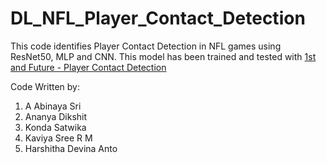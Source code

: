 # DL_NFL_Player_Contact_Detection

This code identifies Player Contact Detection in NFL games using ResNet50, MLP and CNN. This model has been trained and tested with [1st and Future - Player Contact Detection](https://www.kaggle.com/competitions/nfl-player-contact-detection/overview)

Code Written by:

1. A Abinaya Sri
2. Ananya Dikshit
3. Konda Satwika
4. Kaviya Sree R M
5. Harshitha Devina Anto

